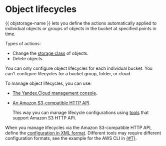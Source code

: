 # Object lifecycles

{{ objstorage-name }} lets you define the actions automatically applied to individual objects or groups of objects in the bucket at specified points in time.

Types of actions:

- Change the [storage class](storage-class.md) of objects.
- Delete objects.

You can only configure object lifecycles for each individual bucket. You can't configure lifecycles for a bucket group, folder, or cloud.

To manage object lifecycles, you can use:

- [The Yandex.Cloud management console](../operations/buckets/lifecycles.md).

- [An Amazon S3-compatible HTTP API](../s3/index.md).

    This way you can manage lifecycle configurations using [tools](../tools/index.md) that support Amazon S3 HTTP API.

When you manage lifecycles via the Amazon S3-compatible HTTP API, define the [configuration in XML format](../s3/api-ref/lifecycles/xml-config.md). Different tools may require different configuration formats, see the example for the AWS CLI in [{#T}](../operations/buckets/lifecycles.md).

